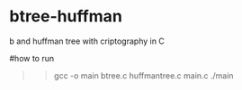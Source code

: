 # btree-huffman
b and huffman tree with criptography in C

#how to run
>> gcc -o main btree.c huffmantree.c main.c
>> ./main
